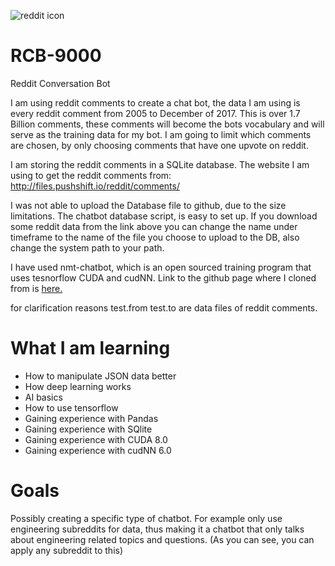 ![reddit icon](https://steemitimages.com/0x0/https://res.cloudinary.com/hpiynhbhq/image/upload/v1515706468/cglulikvbtjxtewjq6zq.png)
# RCB-9000
Reddit Conversation Bot

I am using reddit comments to create a chat bot, the data I am using is every reddit comment from 2005 to December of 2017.
This is over 1.7 Billion comments, these comments will become the bots vocabulary and will serve as the training data for my bot. I am going to limit which comments are chosen, by only choosing comments that have one upvote on reddit. 

I am storing the reddit comments in a SQLite database.
The website I am using to get the reddit comments from: http://files.pushshift.io/reddit/comments/

I was not able to upload the Database file to github, due to the size limitations. The chatbot database script, is easy to set up. If you download some reddit data from the link above you can change the name under timeframe to the name of the file you choose to upload to the DB, also change the system path to your path.

I have used nmt-chatbot, which is an open sourced training program that uses tesnorflow CUDA and cudNN. Link to the github page where I cloned from is [here.](https://github.com/daniel-kukiela)

for clarification reasons test.from test.to are data files of reddit comments.

# What I am learning
* How to manipulate JSON data better
* How deep learning works
* AI basics 
* How to use tensorflow
* Gaining experience with Pandas
* Gaining experience with SQlite 
* Gaining experience with CUDA 8.0
* Gaining experience with cudNN 6.0

# Goals
Possibly creating a specific type of chatbot. For example only use engineering subreddits for data, thus making it a chatbot that only talks about engineering related topics and questions. (As you can see, you can apply any subreddit to this)
